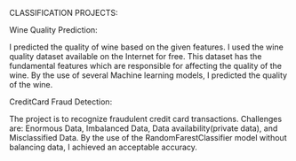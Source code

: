 CLASSIFICATION PROJECTS:

Wine Quality Prediction:

I predicted the quality of wine based on the given features.
I used the wine quality dataset available on the Internet for free.
This dataset has the fundamental features which are responsible for affecting the quality of the wine. 
By the use of several Machine learning models, I predicted the quality of the wine.

CreditCard Fraud Detection:

The project is to recognize fraudulent credit card transactions.
Challenges are:
Enormous Data, Imbalanced Data, Data availability(private data), and Misclassified Data.
By the use of the RandomFarestClassifier model without balancing data, I achieved an acceptable accuracy.


